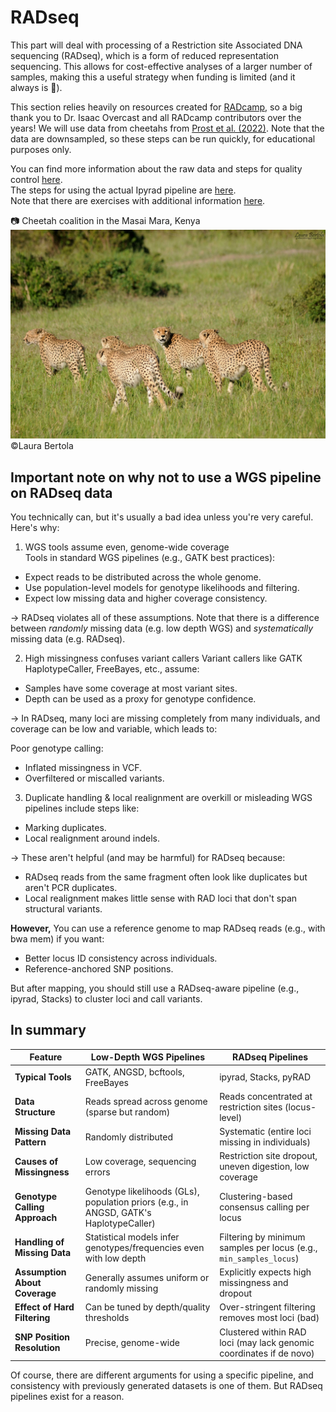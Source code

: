 # RADseq

This part will deal with processing of a Restriction site Associated DNA sequencing (RADseq), which is a form of reduced representation sequencing. This allows for cost-effective analyses of a larger number of samples, making this a useful strategy when funding is limited (and it always is :slightly_frowning_face:).

This section relies heavily on resources created for [RADcamp](https://radcamp.github.io/), so a big thank you to Dr. Isaac Overcast and all RADcamp contributors over the years! We will use data from cheetahs from [Prost et al. (2022)](https://onlinelibrary.wiley.com/doi/10.1111/mec.16577). Note that the data are downsampled, so these steps can be run quickly, for educational purposes only.

You can find more information about the raw data and steps for quality control [here](Data_FastQC.md).  
The steps for using the actual Ipyrad pipeline are [here](Ipyrad.md).  
Note that there are exercises with additional information [here](Exercises.md).  

:camera: Cheetah coalition in the Masai Mara, Kenya
![cheetahs](./Images/DSC_3251.jpg)
©Laura Bertola

## Important note on why not to use a WGS pipeline on RADseq data

You technically can, but it's usually a bad idea unless you're very careful. Here's why:

1. WGS tools assume even, genome-wide coverage  
Tools in standard WGS pipelines (e.g., GATK best practices):
* Expect reads to be distributed across the whole genome.
* Use population-level models for genotype likelihoods and filtering.
* Expect low missing data and higher coverage consistency.
  
→ RADseq violates all of these assumptions. Note that there is a difference between _randomly_ missing data (e.g. low depth WGS) and _systematically_ missing data (e.g. RADseq).

2. High missingness confuses variant callers
Variant callers like GATK HaplotypeCaller, FreeBayes, etc., assume:
* Samples have some coverage at most variant sites.  
* Depth can be used as a proxy for genotype confidence.  

→ In RADseq, many loci are missing completely from many individuals, and coverage can be low and variable, which leads to:

  Poor genotype calling:
* Inflated missingness in VCF.
* Overfiltered or miscalled variants.

3. Duplicate handling & local realignment are overkill or misleading
WGS pipelines include steps like:
* Marking duplicates.
* Local realignment around indels.  

→ These aren't helpful (and may be harmful) for RADseq because:
- RADseq reads from the same fragment often look like duplicates but aren't PCR duplicates.
- Local realignment makes little sense with RAD loci that don't span structural variants.


**However,** You can use a reference genome to map RADseq reads (e.g., with bwa mem) if you want:
* Better locus ID consistency across individuals.
* Reference-anchored SNP positions.

But after mapping, you should still use a RADseq-aware pipeline (e.g., ipyrad, Stacks) to cluster loci and call variants.

## In summary
| **Feature**                      | **Low-Depth WGS Pipelines**                                                                 | **RADseq Pipelines**                                                           |
|----------------------------------|----------------------------------------------------------------------------------------------|----------------------------------------------------------------------------------|
| **Typical Tools**                | GATK, ANGSD, bcftools, FreeBayes                                                             | ipyrad, Stacks, pyRAD                                                           |
| **Data Structure**               | Reads spread across genome (sparse but random)                                               | Reads concentrated at restriction sites (locus-level)                          |
| **Missing Data Pattern**        | Randomly distributed                                                                          | Systematic (entire loci missing in individuals)                                |
| **Causes of Missingness**       | Low coverage, sequencing errors                                                              | Restriction site dropout, uneven digestion, low coverage                       |
| **Genotype Calling Approach**    | Genotype likelihoods (GLs), population priors (e.g., in ANGSD, GATK's HaplotypeCaller)       | Clustering-based consensus calling per locus                                   |
| **Handling of Missing Data**     | Statistical models infer genotypes/frequencies even with low depth                           | Filtering by minimum samples per locus (e.g., `min_samples_locus`)            |
| **Assumption About Coverage**    | Generally assumes uniform or randomly missing                                                | Explicitly expects high missingness and dropout                                |
| **Effect of Hard Filtering**     | Can be tuned by depth/quality thresholds                                                     | Over-stringent filtering removes most loci (bad)                               |
| **SNP Position Resolution**      | Precise, genome-wide                                                                         | Clustered within RAD loci (may lack genomic coordinates if de novo)            |


Of course, there are different arguments for using a specific pipeline, and consistency with previously generated datasets is one of them. But RADseq pipelines exist for a reason.
